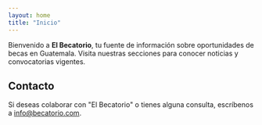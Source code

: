 ```yaml
---
layout: home
title: "Inicio"
---
```


Bienvenido a **El Becatorio**, tu fuente de información sobre oportunidades de becas en Guatemala. Visita nuestras secciones para conocer noticias y convocatorias vigentes.

## Contacto

Si deseas colaborar con "El Becatorio" o tienes alguna consulta, escríbenos a [info@becatorio.com](mailto:info@becatorio.com).

